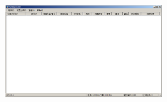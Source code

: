 ![Screenshot](https://raw.githubusercontent.com/Cryakl/Ultimate-RAT-Collection/refs/heads/main/ForShare/ForShare%20V10/Screenshot.png)

